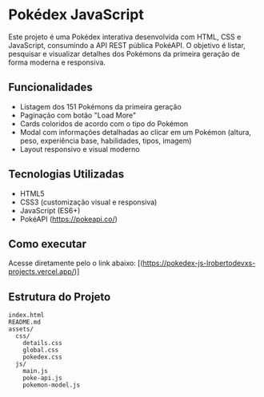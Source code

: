 # Pokédex JavaScript

Este projeto é uma Pokédex interativa desenvolvida com HTML, CSS e JavaScript, consumindo a API REST pública PokéAPI. O objetivo é listar, pesquisar e visualizar detalhes dos Pokémons da primeira geração de forma moderna e responsiva.

## Funcionalidades

- Listagem dos 151 Pokémons da primeira geração
- Paginação com botão "Load More"
- Cards coloridos de acordo com o tipo do Pokémon
- Modal com informações detalhadas ao clicar em um Pokémon (altura, peso, experiência base, habilidades, tipos, imagem)
- Layout responsivo e visual moderno

## Tecnologias Utilizadas

- HTML5
- CSS3 (customização visual e responsiva)
- JavaScript (ES6+)
- PokéAPI (https://pokeapi.co/)

## Como executar

Acesse diretamente pelo o link abaixo:
[(https://pokedex-js-lrobertodevxs-projects.vercel.app/)]

## Estrutura do Projeto

```
index.html
README.md
assets/
  css/
    details.css
    global.css
    pokedex.css
  js/
    main.js
    poke-api.js
    pokemon-model.js

